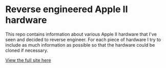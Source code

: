 # Reverse engineered Apple II hardware

This repo contains information about various Apple II hardware that I've seen and decided to
reverse engineer. For each piece of hardware I try to include as much information as possible
so that the hardware could be cloned if necessary.

[View the full site here](https://markadev.github.io/AppleII-RevEng)
